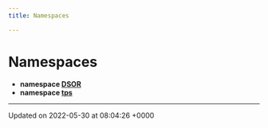 ```yaml
---
title: Namespaces

---
```


# Namespaces




* **namespace [DSOR](/medusa_base/api/markdown/dsor_utils/dsor_utils/Namespaces/namespaceDSOR/)** 
* **namespace [tps](/medusa_base/api/markdown/dsor_utils/dsor_utils/Namespaces/namespacetps/)** 



-------------------------------

Updated on 2022-05-30 at 08:04:26 +0000
